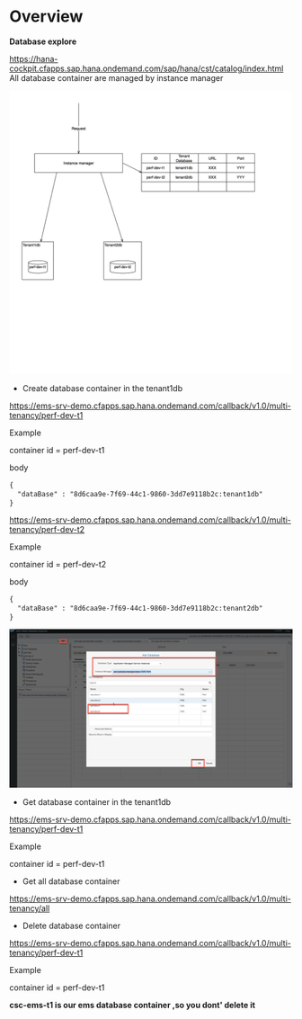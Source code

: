 # Overview
**Database explore** </br>

https://hana-cockpit.cfapps.sap.hana.ondemand.com/sap/hana/cst/catalog/index.html</br>
All database container are managed by instance manager

![instance manager](/picture/Instance-manager-v1.png "Optional title") 

* Create database container in the tenant1db

https://ems-srv-demo.cfapps.sap.hana.ondemand.com/callback/v1.0/multi-tenancy/perf-dev-t1

Example 

container id = perf-dev-t1

body

```
{
  "dataBase" : "8d6caa9e-7f69-44c1-9860-3dd7e9118b2c:tenant1db"
}
```


https://ems-srv-demo.cfapps.sap.hana.ondemand.com/callback/v1.0/multi-tenancy/perf-dev-t2


Example 

container id = perf-dev-t2

body

```
{
  "dataBase" : "8d6caa9e-7f69-44c1-9860-3dd7e9118b2c:tenant2db"
}
```


![Check](/picture/Database-on-boarding-check.png "Optional title") 


* Get database container in the tenant1db

https://ems-srv-demo.cfapps.sap.hana.ondemand.com/callback/v1.0/multi-tenancy/perf-dev-t1

Example

container id = perf-dev-t1

* Get all database container 

https://ems-srv-demo.cfapps.sap.hana.ondemand.com/callback/v1.0/multi-tenancy/all

* Delete database container  

https://ems-srv-demo.cfapps.sap.hana.ondemand.com/callback/v1.0/multi-tenancy/perf-dev-t1

Example

container id = perf-dev-t1

**csc-ems-t1 is our ems database container ,so you dont' delete it**
